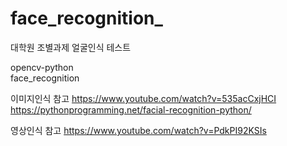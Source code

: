 # face_recognition_
대학원 조별과제 얼굴인식 테스트

opencv-python <br>
face_recognition


이미지인식 참고
https://www.youtube.com/watch?v=535acCxjHCI
https://pythonprogramming.net/facial-recognition-python/

영상인식 참고
https://www.youtube.com/watch?v=PdkPI92KSIs
